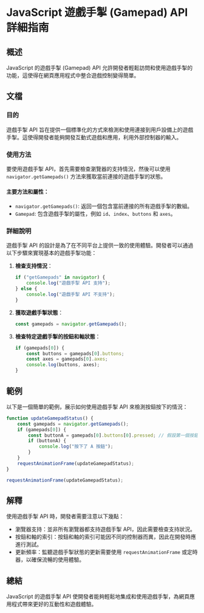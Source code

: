 <!--
Meta Description: # JavaScript 遊戲手掣 (Gamepad) API 詳細指南 ## 概述 JavaScript 的遊戲手掣 (Gamepad) API 允許開發者輕鬆訪問和使用遊戲手掣的功能，這使得在網頁應用程式中整合遊戲控制變得簡單。 ## 文檔 ### 目的 遊戲手掣 API 旨在提供一個標準化的方...
Meta Keywords: api, javascript, gamepads, 遊戲手掣, navigator
-->

# JavaScript 遊戲手掣 (Gamepad) API 詳細指南

## 概述
JavaScript 的遊戲手掣 (Gamepad) API 允許開發者輕鬆訪問和使用遊戲手掣的功能，這使得在網頁應用程式中整合遊戲控制變得簡單。

## 文檔
### 目的
遊戲手掣 API 旨在提供一個標準化的方式來檢測和使用連接到用戶設備上的遊戲手掣。這使得開發者能夠開發互動式遊戲和應用，利用外部控制器的輸入。

### 使用方法
要使用遊戲手掣 API，首先需要檢查瀏覽器的支持情況，然後可以使用 `navigator.getGamepads()` 方法來獲取當前連接的遊戲手掣的狀態。

#### 主要方法和屬性：
- `navigator.getGamepads()`: 返回一個包含當前連接的所有遊戲手掣的數組。
- `Gamepad`: 包含遊戲手掣的屬性，例如 `id`、`index`、`buttons` 和 `axes`。

### 詳細說明
遊戲手掣 API 的設計是為了在不同平台上提供一致的使用體驗。開發者可以通過以下步驟來實現基本的遊戲手掣功能：

1. **檢查支持情況**：
   ```javascript
   if ("getGamepads" in navigator) {
       console.log("遊戲手掣 API 支持");
   } else {
       console.log("遊戲手掣 API 不支持");
   }
   ```

2. **獲取遊戲手掣狀態**：
   ```javascript
   const gamepads = navigator.getGamepads();
   ```

3. **檢查特定遊戲手掣的按鈕和軸狀態**：
   ```javascript
   if (gamepads[0]) {
       const buttons = gamepads[0].buttons;
       const axes = gamepads[0].axes;
       console.log(buttons, axes);
   }
   ```

## 範例
以下是一個簡單的範例，展示如何使用遊戲手掣 API 來檢測按鈕按下的情況：

```javascript
function updateGamepadStatus() {
    const gamepads = navigator.getGamepads();
    if (gamepads[0]) {
        const buttonA = gamepads[0].buttons[0].pressed; // 假設第一個按鈕是 A 按鈕
        if (buttonA) {
            console.log("按下了 A 按鈕");
        }
    }
    requestAnimationFrame(updateGamepadStatus);
}

requestAnimationFrame(updateGamepadStatus);
```

## 解釋
使用遊戲手掣 API 時，開發者需要注意以下幾點：
- 瀏覽器支持：並非所有瀏覽器都支持遊戲手掣 API，因此需要檢查支持狀況。
- 按鈕和軸的索引：按鈕和軸的索引可能因不同的控制器而異，因此在開發時應進行測試。
- 更新頻率：監聽遊戲手掣狀態的更新需要使用 `requestAnimationFrame` 或定時器，以確保流暢的使用體驗。

## 總結
JavaScript 的遊戲手掣 API 使開發者能夠輕鬆地集成和使用遊戲手掣，為網頁應用程式帶來更好的互動性和遊戲體驗。